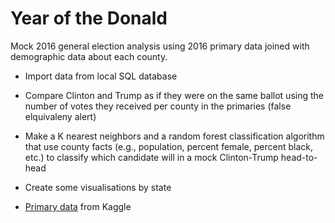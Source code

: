# Year of the Donald
Mock 2016 general election analysis using 2016 primary data joined with demographic data about each county.

* Import data from local SQL database
* Compare Clinton and Trump as if they were on the same ballot using the number of votes they received per county in the primaries (false elquivaleny alert)
* Make a K nearest neighbors and a random forest classification algorithm that use county facts (e.g., population, percent female, percent black, etc.) to classify which candidate will  in a mock Clinton-Trump head-to-head
* Create some visualisations by state

* [Primary data](https://www.kaggle.com/benhamner/2016-us-election) from Kaggle